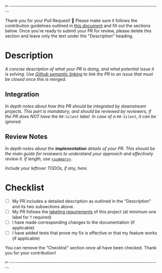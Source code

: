 

✄ -----------------------------------------------------------------------------

Thank you for your Pull Request! 🙏 Please make sure it follows the contribution guidelines outlined in
[this document](https://github.com/paritytech/polkadot-sdk/blob/master/docs/contributor/CONTRIBUTING.md) and fill
out the sections below. Once you're ready to submit your PR for review, please
delete this section and leave only the text under the "Description" heading.

# Description

*A concise description of what your PR is doing, and what potential issue it is solving. Use [Github semantic linking](https://docs.github.com/en/issues/tracking-your-work-with-issues/linking-a-pull-request-to-an-issue#linking-a-pull-request-to-an-issue-using-a-keyword) to link the PR to an issue that must be closed once this is merged.*

## Integration

*In depth notes about how this PR should be integrated by downstream projects. This part is mandatory, and should be reviewed by reviewers, if the PR does NOT have the `R0-Silent` label. In case of a `R0-Silent`, it can be ignored.* 

## Review Notes 

*In depth notes about the **implenentation** details of your PR. This should be the main guide for reviewers to understand your approach and effectively review it. If length, use [`<summary>`](https://www.w3schools.com/tags/tag_summary.asp)*.

*Include your leftover TODOs, if any, here.* 

# Checklist

- [ ] My PR includes a detailed description as outlined in the "Description" and its two subsections above.
- [ ] My PR follows the [labeling requirements](CONTRIBUTING.md#Process) of this project (at minimum one label for `T` required)
- [ ] I have made corresponding changes to the documentation (if applicable)
- [ ] I have added tests that prove my fix is effective or that my feature works (if applicable)

You can remove the "Checklist" section once all have been checked. Thank you for your contribution!

✄ -----------------------------------------------------------------------------
